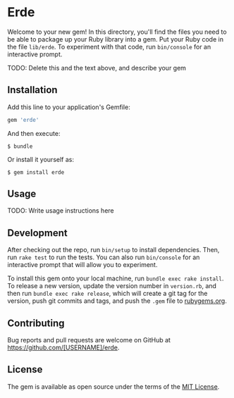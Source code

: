# Erde

Welcome to your new gem! In this directory, you'll find the files you need to be able to package up your Ruby library into a gem. Put your Ruby code in the file `lib/erde`. To experiment with that code, run `bin/console` for an interactive prompt.

TODO: Delete this and the text above, and describe your gem

## Installation

Add this line to your application's Gemfile:

```ruby
gem 'erde'
```

And then execute:

    $ bundle

Or install it yourself as:

    $ gem install erde

## Usage

TODO: Write usage instructions here

## Development

After checking out the repo, run `bin/setup` to install dependencies. Then, run `rake test` to run the tests. You can also run `bin/console` for an interactive prompt that will allow you to experiment.

To install this gem onto your local machine, run `bundle exec rake install`. To release a new version, update the version number in `version.rb`, and then run `bundle exec rake release`, which will create a git tag for the version, push git commits and tags, and push the `.gem` file to [rubygems.org](https://rubygems.org).

## Contributing

Bug reports and pull requests are welcome on GitHub at https://github.com/[USERNAME]/erde.


## License

The gem is available as open source under the terms of the [MIT License](http://opensource.org/licenses/MIT).

